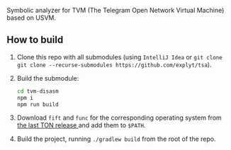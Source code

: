 Symbolic analyzer for TVM (The Telegram Open Network Virtual Machine) based on USVM.

## How to build

1. Clone this repo with all submodules (using `IntelliJ Idea` or `git clone git clone --recurse-submodules https://github.com/explyt/tsa`).
2. Build the submodule:

    ```bash
    cd tvm-disasm
    npm i
    npm run build
    ```
3. Download `fift` and `func` for the corresponding operating system from [the last TON release ](https://github.com/ton-blockchain/ton/releases/) and add them to `$PATH`.
4. Build the project, running `./gradlew build` from the root of the repo.